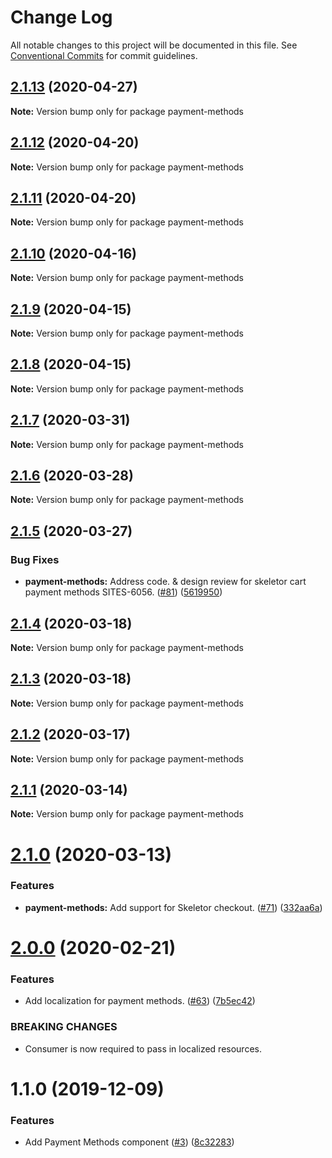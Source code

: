 # Change Log

All notable changes to this project will be documented in this file.
See [Conventional Commits](https://conventionalcommits.org) for commit guidelines.

## [2.1.13](https://git.faithlife.dev/Logos/FaithlifeEquipment/compare/payment-methods@2.1.12...payment-methods@2.1.13) (2020-04-27)

**Note:** Version bump only for package payment-methods





## [2.1.12](https://git.faithlife.dev/Logos/FaithlifeEquipment/compare/payment-methods@2.1.11...payment-methods@2.1.12) (2020-04-20)

**Note:** Version bump only for package payment-methods





## [2.1.11](https://git.faithlife.dev/Logos/FaithlifeEquipment/compare/payment-methods@2.1.10...payment-methods@2.1.11) (2020-04-20)

**Note:** Version bump only for package payment-methods





## [2.1.10](https://git.faithlife.dev/Logos/FaithlifeEquipment/compare/payment-methods@2.1.9...payment-methods@2.1.10) (2020-04-16)

**Note:** Version bump only for package payment-methods





## [2.1.9](https://git.faithlife.dev/Logos/FaithlifeEquipment/compare/payment-methods@2.1.8...payment-methods@2.1.9) (2020-04-15)

**Note:** Version bump only for package payment-methods





## [2.1.8](https://git.faithlife.dev/Logos/FaithlifeEquipment/compare/payment-methods@2.1.7...payment-methods@2.1.8) (2020-04-15)

**Note:** Version bump only for package payment-methods





## [2.1.7](https://git.faithlife.dev/Logos/FaithlifeEquipment/compare/payment-methods@2.1.6...payment-methods@2.1.7) (2020-03-31)

**Note:** Version bump only for package payment-methods





## [2.1.6](https://git.faithlife.dev/Logos/FaithlifeEquipment/compare/payment-methods@2.1.5...payment-methods@2.1.6) (2020-03-28)

**Note:** Version bump only for package payment-methods





## [2.1.5](https://git.faithlife.dev/Logos/FaithlifeEquipment/compare/payment-methods@2.1.4...payment-methods@2.1.5) (2020-03-27)


### Bug Fixes

* **payment-methods:** Address code. & design review for skeletor cart payment methods SITES-6056. ([#81](https://git.faithlife.dev/Logos/FaithlifeEquipment/issues/81)) ([5619950](https://git.faithlife.dev/Logos/FaithlifeEquipment/commits/5619950174d9b13f0cb72495efb5bb592061ffed))





## [2.1.4](https://git.faithlife.dev/Logos/FaithlifeEquipment/compare/payment-methods@2.1.3...payment-methods@2.1.4) (2020-03-18)

**Note:** Version bump only for package payment-methods





## [2.1.3](https://git.faithlife.dev/Logos/FaithlifeEquipment/compare/payment-methods@2.1.2...payment-methods@2.1.3) (2020-03-18)

**Note:** Version bump only for package payment-methods





## [2.1.2](https://git.faithlife.dev/Logos/FaithlifeEquipment/compare/payment-methods@2.1.1...payment-methods@2.1.2) (2020-03-17)

**Note:** Version bump only for package payment-methods





## [2.1.1](https://git.faithlife.dev/Logos/FaithlifeEquipment/compare/payment-methods@2.1.0...payment-methods@2.1.1) (2020-03-14)

**Note:** Version bump only for package payment-methods





# [2.1.0](https://git.faithlife.dev/Logos/FaithlifeEquipment/compare/payment-methods@2.0.0...payment-methods@2.1.0) (2020-03-13)


### Features

* **payment-methods:** Add support for Skeletor checkout. ([#71](https://git.faithlife.dev/Logos/FaithlifeEquipment/issues/71)) ([332aa6a](https://git.faithlife.dev/Logos/FaithlifeEquipment/commits/332aa6a4b526e66821878a6d17bcfc22c9238d17))





# [2.0.0](https://git.faithlife.dev/Logos/FaithlifeEquipment/compare/payment-methods@1.1.0...payment-methods@2.0.0) (2020-02-21)


### Features

* Add localization for payment methods. ([#63](https://git.faithlife.dev/Logos/FaithlifeEquipment/issues/63)) ([7b5ec42](https://git.faithlife.dev/Logos/FaithlifeEquipment/commits/7b5ec42f31efdf5091a2b51072aac1c314c8e957))


### BREAKING CHANGES

* Consumer is now required to pass in localized resources.





# 1.1.0 (2019-12-09)


### Features

* Add Payment Methods component  ([#3](https://git.faithlife.dev/Logos/FaithlifeEquipment/issues/3)) ([8c32283](https://git.faithlife.dev/Logos/FaithlifeEquipment/commits/8c32283a0881f2656180a64af945fd37e992dab4))
